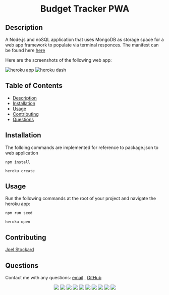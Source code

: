 # <h1 align="center">Budget Tracker PWA</h1>

</p>
   
## Description
  
A Node.js and noSQL application that uses MongoDB as storage space for a web app framework to populate via terminal responces. The manifest can be found here [here](./public/manifest.webmanifest)

Here are the screenshots of the following web app:

![heroku app](/public/homepage.jpg)
![heroku dash](/public/dashboard.jpg)

## Table of Contents

- [Description](#description)
- [Installation](#installation)
- [Usage](#usage)
- [Contributing](#contributing)
- [Questions](#questions)

## Installation

The folloing commands are implemented for reference to package.json to web application

`npm install`

`heroku create`

## Usage

Run the following commands at the root of your project and navigate the heroku app:

`npm run seed`

`heroku open`

## Contributing

[Joel Stockard](https://github.com/jtstockard)

## Questions

Contact me with any questions: [email](jtstockard92@gmail.com) , [GitHub](https://github.com/jtstockard)<br />

<p align="center">
    <img src="https://img.shields.io/badge/Javascript-yellow" />
    <img src="https://img.shields.io/badge/jQuery-blue"  />
    <img src="https://img.shields.io/badge/-node.js-green" />
    <img src="https://img.shields.io/badge/-inquirer-red" >
    <img src="https://img.shields.io/badge/-json-orange" />
    <img src="https://img.shields.io/badge/-heroku-purple" />
    <img src="https://img.shields.io/badge/-mongodb-cyan" />
    <img src="https://img.shields.io/badge/-mongoose-white" />
    <img src="https://img.shields.io/badge/-morgan-teal" />
    <img src="https://img.shields.io/badge/-express-gold" />
